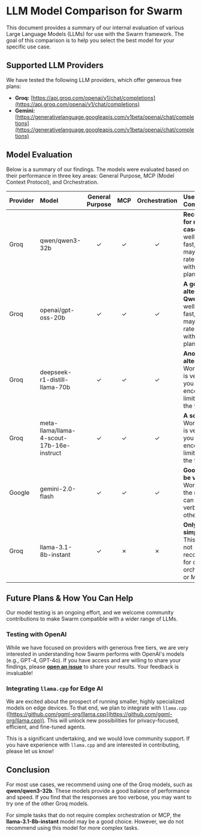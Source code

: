 # LLM Model Comparison for Swarm

This document provides a summary of our internal evaluation of various Large Language Models (LLMs) for use with the Swarm framework. The goal of this comparison is to help you select the best model for your specific use case.

## Supported LLM Providers

We have tested the following LLM providers, which offer generous free plans:

*   **Groq:** [https://api.groq.com/openai/v1/chat/completions](https://api.groq.com/openai/v1/chat/completions)
*   **Gemini:** [https://generativelanguage.googleapis.com/v1beta/openai/chat/completions](https://generativelanguage.googleapis.com/v1beta/openai/chat/completions)

## Model Evaluation

Below is a summary of our findings. The models were evaluated based on their performance in three key areas: General Purpose, MCP (Model Context Protocol), and Orchestration.

| Provider | Model | General Purpose | MCP | Orchestration | Use Case & Comments |
| :--- | :--- | :---: | :---: | :---: | :--- |
| Groq | qwen/qwen3-32b | ✓ | ✓ | ✓ | **Recommended for most use cases.** Works well and is very fast, but you may encounter rate limiting with the free plan. |
| Groq | openai/gpt-oss-20b | ✓ | ✓ | ✓ | **A good alternative to Qwen.** Works well and is very fast, but you may encounter rate limiting with the free plan. |
| Groq | deepseek-r1-distill-llama-70b | ✓ | ✓ | ✓ | **Another good alternative.** Works well and is very fast, but you may encounter rate limiting with the free plan. |
| Groq | meta-llama/llama-4-scout-17b-16e-instruct | ✓ | ✓ | ✓ | **A solid choice.** Works well and is very fast, but you may encounter rate limiting with the free plan. |
| Google | gemini-2.0-flash | ✓ | ✓ | ✓ | **Good, but can be verbose.** Works well, but the responses can be more verbose than other models. |
| Groq | llama-3.1-8b-instant | ✓ | ✗ | ✗ | **Only for simple tasks.** This model is not recommended for complex orchestration or MCP tasks. |

## Future Plans & How You Can Help

Our model testing is an ongoing effort, and we welcome community contributions to make Swarm compatible with a wider range of LLMs.

### Testing with OpenAI

While we have focused on providers with generous free tiers, we are very interested in understanding how Swarm performs with OpenAI's models (e.g., GPT-4, GPT-4o). If you have access and are willing to share your findings, please **[open an issue](https://github.com/your-repo-url/swarm/issues)** to share your results. Your feedback is invaluable!

### Integrating `llama.cpp` for Edge AI

We are excited about the prospect of running smaller, highly specialized models on edge devices. To that end, we plan to integrate with `llama.cpp` ([https://github.com/ggml-org/llama.cpp](https://github.com/ggml-org/llama.cpp)). This will unlock new possibilities for privacy-focused, efficient, and fine-tuned agents.

This is a significant undertaking, and we would love community support. If you have experience with `llama.cpp` and are interested in contributing, please let us know!

## Conclusion

For most use cases, we recommend using one of the Groq models, such as **qwen/qwen3-32b**. These models provide a good balance of performance and speed. If you find that the responses are too verbose, you may want to try one of the other Groq models.

For simple tasks that do not require complex orchestration or MCP, the **llama-3.1-8b-instant** model may be a good choice. However, we do not recommend using this model for more complex tasks.
